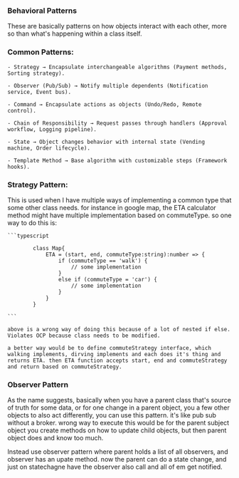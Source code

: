 ### Behavioral Patterns

These are basically patterns on how objects interact with each other, more so than what's happening within a class itself.

### Common Patterns:

    - Strategy → Encapsulate interchangeable algorithms (Payment methods, Sorting strategy). 

    - Observer (Pub/Sub) → Notify multiple dependents (Notification service, Event bus).

    - Command → Encapsulate actions as objects (Undo/Redo, Remote control).

    - Chain of Responsibility → Request passes through handlers (Approval workflow, Logging pipeline).

    - State → Object changes behavior with internal state (Vending machine, Order lifecycle).

    - Template Method → Base algorithm with customizable steps (Framework hooks).

### Strategy Pattern:

This is used when I have multiple ways of implementing a common type that some other class needs. for instance in google map, the ETA calculator method might have multiple implementation based on commuteType. so one way to do this is: 

    ```typescript

            class Map{
                ETA = (start, end, commuteType:string):number => {
                    if (commuteType == 'walk') { 
                        // some implementation 
                    }
                    else if (commuteType = 'car') {
                        // some implementation
                    }
                }
            }

    ```

    above is a wrong way of doing this because of a lot of nested if else. Violates OCP because class needs to be modified. 

    a better way would be to define commuteStrategy interface, which walking implements, dirving implements and each does it's thing and returns ETA. then ETA function accepts start, end and commuteStrategy and return based on commuteStrategy. 

### Observer Pattern

As the name suggests, basically when you have a parent class that's source of truth for some data, or for one change in a parent object, you a few other objects to also act differently, you can use this pattern. it's like pub sub without a broker. wrong way to execute this would be for the parent subject object you create methods on how to update child objects, but then parent object does and know too much. 

Instead use observer pattern where parent holds a list of all observers, and observer has an upate method. now the parent can do a state change, and just on statechagne have the observer also call and all of em get notified. 

